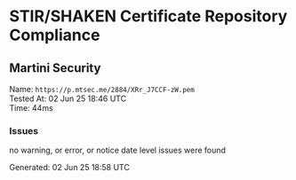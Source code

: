 # STIR/SHAKEN Certificate Repository Compliance

## Martini Security

Name: `https://p.mtsec.me/2884/XRr_J7CCF-zW.pem`\
Tested At: 02 Jun 25 18:46 UTC\
Time: 44ms

### Issues

no warning, or error, or notice date level issues were found

Generated: 02 Jun 25 18:58 UTC